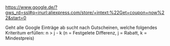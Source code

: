 https://www.google.de/?gws_rd=ssl#q=inurl:aliexpress.com/store/+intext:%22Get+coupon+now%22&start=0

Geht alle Google Einträge ab sucht nach Gutscheinen, welche folgendes Kriteritum erfüllen: n > j - k (n = Festgelete Differenz, j = Rabatt, k = Mindestpreis)
